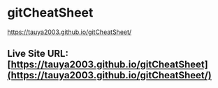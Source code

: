 # gitCheatSheet

https://tauya2003.github.io/gitCheatSheet/
## Live Site URL: [https://tauya2003.github.io/gitCheatSheet](https://tauya2003.github.io/gitCheatSheet/)

